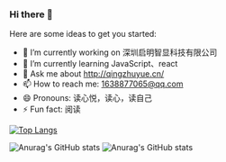 ### Hi there 👋

Here are some ideas to get you started:

- 🔭 I’m currently working on 深圳启明智显科技有限公司
- 🌱 I’m currently learning JavaScript、react
- 💬 Ask me about http://qingzhuyue.cn/
- 📫 How to reach me: 1638877065@qq.com
- 😄 Pronouns: 读心悦，读心，读自己
- ⚡ Fun fact: 阅读

[![Top Langs](https://github-readme-stats.vercel.app/api/top-langs/?username=duxinyues&layout=compact)](https://github.com/anuraghazra/github-readme-stats)

![Anurag's GitHub stats](https://github-readme-stats.vercel.app/api?username=duxinyues&hide=contribs,prs) ![Anurag's GitHub stats](https://github-readme-stats.vercel.app/api?username=duxinyues&show_icons=true)


